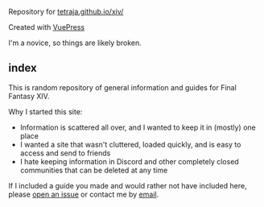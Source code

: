 Repository for [tetraja.github.io/xiv/](https://tetraja.github.io/xiv/)

Created with [VuePress](https://v2.vuepress.vuejs.org/)

I'm a novice, so things are likely broken.

## index

This is random repository of general information and guides for Final Fantasy XIV.

Why I started this site:
- Information is scattered all over, and I wanted to keep it in (mostly) one place
- I wanted a site that wasn't cluttered, loaded quickly, and is easy to access and send to friends
- I hate keeping information in Discord and other completely closed communities that can be deleted at any time

If I included a guide you made and would rather not have included here, please [open an issue](https://github.com/tetraja/xiv/issues) or contact me by [email](tetraja.keeob@aleeas.com
).
